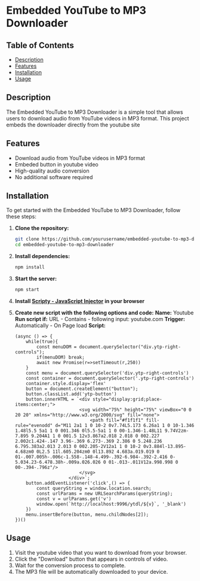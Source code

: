 # Embedded YouTube to MP3 Downloader

## Table of Contents
- [Description](#description)
- [Features](#features)
- [Installation](#installation)
- [Usage](#usage)

## Description
The Embedded YouTube to MP3 Downloader is a simple tool that allows users to download audio from YouTube videos in MP3 format. This project embeds the downloader directly from the youtube site

## Features
- Download audio from YouTube videos in MP3 format
- Embeded button in youtube video
- High-quality audio conversion
- No additional software required

## Installation
To get started with the Embedded YouTube to MP3 Downloader, follow these steps:

1. **Clone the repository:**
    ```bash
    git clone https://github.com/yourusername/embedded-youtube-to-mp3-downloader.git
    cd embedded-youtube-to-mp3-downloader
    ```

2. **Install dependencies:**
    ```bash
    npm install
    ```

3. **Start the server:**
    ```bash
    npm start
    ```

4. **Install [Scripty - JavaScript Injector](https://chromewebstore.google.com/detail/scripty-javascript-inject/milkbiaeapddfnpenedfgbfdacpbcbam) in your browser**
5. **Create new script with the following options and code:**
 **Name:** Youtube
 **Run script if:** URL - Contains - following input: youtube.com
 **Trigger:** Automatically - On Page load
 **Script:**
    ```
    (async () => {
  	    while(true){
		    const menuDOM = document.querySelector("div.ytp-right-controls");
      	    if(menuDOM) break;
      	    await new Promise(r=>setTimeout(r,250))
        }
	    const menu = document.querySelector('div.ytp-right-controls')
	    const container = document.querySelector('.ytp-right-controls')
        container.style.display='flex'
	    button = document.createElement("button");
	    button.classList.add('ytp-button')
	    button.innerHTML = `<div style="display:grid;place-items:center;">
    						<svg width="75%" height="75%" viewBox="0 0 20 20" xmlns="http://www.w3.org/2000/svg" fill="none">
  								<path fill="#f1f1f1" fill-rule="evenodd" d="M11 2a1 1 0 10-2 0v7.74L5.173 6.26a1 1 0 10-1.346 1.48l5.5 5a1 1 0 001.346 0l5.5-5a1 1 0 00-1.346-1.48L11 9.74V2zm-7.895 9.204A1 1 0 001.5 12v3.867a2.018 2.018 0 002.227 2.002c1.424-.147 3.96-.369 6.273-.369 2.386 0 5.248.236 6.795.383a2.013 2.013 0 002.205-2V12a1 1 0 10-2 0v3.884l-13.895-4.68zm0 0L2.5 11l.605.204zm0 0l13.892 4.683a.019.019 0 01-.007.005h-.006c-1.558-.148-4.499-.392-6.984-.392-2.416 0-5.034.23-6.478.38h-.009a.026.026 0 01-.013-.011V12a.998.998 0 00-.394-.796z"/>
							</svg>
                        </div>`;
	    button.addEventListener('click',() => {
		    const queryString = window.location.search;
		    const urlParams = new URLSearchParams(queryString);
		    const v = urlParams.get('v')
		    window.open(`http://localhost:9996/ytdl/${v}`, '_blank')
	    })
	    menu.insertBefore(button, menu.childNodes[2]);
    })()
    ```

## Usage
1. Visit the youtube video that you want to download from your browser.
2. Click the "Download" button that appears in controls of video.
3. Wait for the conversion process to complete.
4. The MP3 file will be automatically downloaded to your device.
